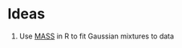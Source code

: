 # Ideas

1. Use [MASS](https://cran.r-project.org/web/packages/sBIC/vignettes/GaussianMixtures.pdf) in R to fit Gaussian mixtures to data

